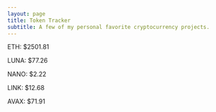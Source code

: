 ```yaml
---
layout: page
title: Token Tracker
subtitle: A few of my personal favorite cryptocurrency projects.
---
```


<!--BEGINCRYPTOINPUT-->
ETH: $2501.81

LUNA: $77.26

NANO: $2.22

LINK: $12.68

AVAX: $71.91

<!--ENDCRYPTOINPUT-->
